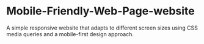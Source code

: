 # Mobile-Friendly-Web-Page-website
A simple responsive website that adapts to different screen sizes using CSS media queries and a mobile-first design approach.
